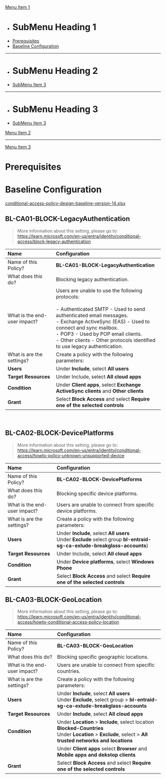 [Menu Item 1]()

  * # SubMenu Heading 1
  * [Prerequisites](subitem1.md)
  * [Baseline Configuration](#bl-ca01-block-legacyauthentication)
  - - - -
  * # SubMenu Heading 2
  * [SubMenu Item 3](subitem3.md)
  - - - -
  * # SubMenu Heading 3
  * [SubMenu Item 3](subitem3.md)

[Menu Item 2](item2.md)
- - - -
[Menu Item 3](item3.md)


# Prerequisites
# Baseline Configuration

[conditional-access-policy-design-baseline-version-14.xlsx](/.attachments/conditional-access-policy-design-baseline-version-14-2925dbcb-1b72-4d32-b13a-2358df5aadc8.xlsx)

## BL-CA01-BLOCK-LegacyAuthentication
> More information about this setting, please go to:<br/> https://learn.microsoft.com/en-us/entra/identity/conditional-access/block-legacy-authentication

| Name | Configuration | 
|:-----------|:-----------|
| Name of this Policy? | **BL-CA01-BLOCK-LegacyAuthentication** |  
| What does this do? | Blocking legacy authentication. |  
| What is the end-user impact? | Users are unable to use the following protocols: <br/><br/> - Authenticated SMTP - Used to send authenticated email messages. <br/>- Exchange ActiveSync (EAS) - Used to connect and sync mailbox. <br/> - POP3 - Used by POP email clients. <br/> - Other clients - Other protocols identified to use legacy authentication.
| What is are the settings? | Create a policy with the following parameters:|
| **Users** | Under **Include**, select **All users** |
|**Target Resources** | Under Include, select **All cloud apps** |
| **Condition** | Under **Client apps**, select **Exchange ActiveSync clients** and **Other clients** | 
| **Grant** |  Select **Block Access** and select **Require one of the selected controls** |
<br/>

## BL-CA02-BLOCK-DevicePlatforms
> More information about this setting, please go to:
https://learn.microsoft.com/en-us/entra/identity/conditional-access/howto-policy-unknown-unsupported-device

| Name | Configuration | 
|:-----------|:-----------|
| Name of this Policy? | **BL-CA02-BLOCK-DevicePlatforms** |  
| What does this do? | Blocking specific device platforms. |  
| What is the end-user impact? | Users are unable to connect from specific device platforms.
| What is are the settings? | Create a policy with the following parameters: |
| **Users** | Under **Include**, select **All users**<br/>Under **Exclude** select group **bl-entraid-sg-ca-exlude-breakglass-accounts**) |
| **Target Resources** | Under Include, select **All cloud apps** |
| **Condition** | Under **Device platforms**, select **Windows Phone** | 
| **Grant** | Select **Block Access** and select **Require one of the selected controls** |

## BL-CA03-BLOCK-GeoLocation
> More information about this setting, please go to:
https://learn.microsoft.com/en-us/entra/identity/conditional-access/howto-conditional-access-policy-location

| Name | Configuration | 
|:-----------|:-----------|
| Name of this Policy? | **BL-CA03-BLOCK-GeoLocation** |  
| What does this do? | Blocking specific geographic locations. |  
| What is the end-user impact? | Users are unable to connect from specific countries.
| What is are the settings? | Create a policy with the following parameters: |
| **Users** | Under **Include**, select **All users**<br/>Under **Exclude**, select group > **bl-entraid-sg-ca-exlude-breakglass-accounts** |
| **Target Resources** | Under **Include**, select **All cloud apps**
| **Condition** | Under **Location** > **Include**, select location  **Blocked-Countries**<br/>Under **Location** > **Exclude**, select > **All trusted networks and locations**
| | Under **Client apps** select **Browser** and **Mobile apps and dekstop clients** |
| **Grant** | Select **Block Access** and select **Require one of the selected controls** |
